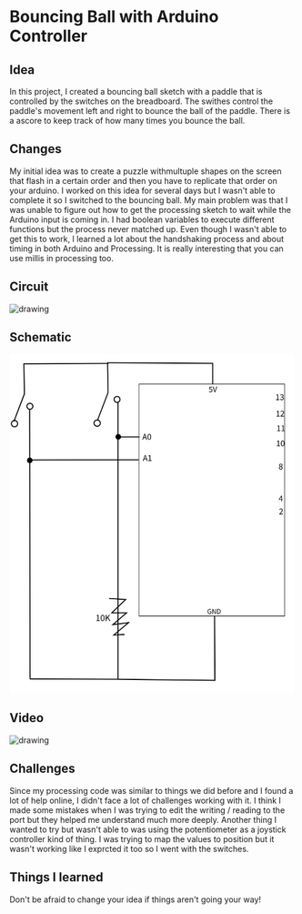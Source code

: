 # Bouncing Ball with Arduino Controller

## Idea

In this project, I created a bouncing ball sketch with a paddle that is controlled by the switches on the breadboard. The swithes control the paddle's movement left and right to bounce the ball of the paddle.
There is a ascore to keep track of how many times you bounce the ball. 

## Changes

My initial idea was to create a puzzle withmultuple shapes on the screen that flash in a certain order and then you have to replicate that order on your arduino. I worked on this idea for several days but I wasn't able to complete it so I switched to the bouncing ball.
My main problem was that I was unable to figure out how to get the processing sketch to wait while the Arduino input is coming in. I had boolean variables to execute different functions but the process never matched up.
Even though I wasn't able to get this to work, I learned a lot about the handshaking process and about timing in both Arduino and Processing. It is really interesting that you can use millis in processing too.

## Circuit

<img src="circuit.png" alt="drawing" width="500"/>

## Schematic

<img src="schematic.png" alt="drawing" width="500"/>

## Video

<img src="side.gif" alt="drawing" width="500"/>

## Challenges

Since my processing code was similar to things we did before and I found a lot of help online, I didn't face a lot of challenges working with it. I think I made some mistakes when I was trying to edit the writing / reading to the port but they helped me understand much more deeply.
Another thing I wanted to try but wasn't able to was using the potentiometer as a joystick controller kind of thing. I was trying to map the values to position but it wasn't working like I exprcted it too so I went with the switches.

## Things I learned

Don't be afraid to change your idea if things aren't going your way!
